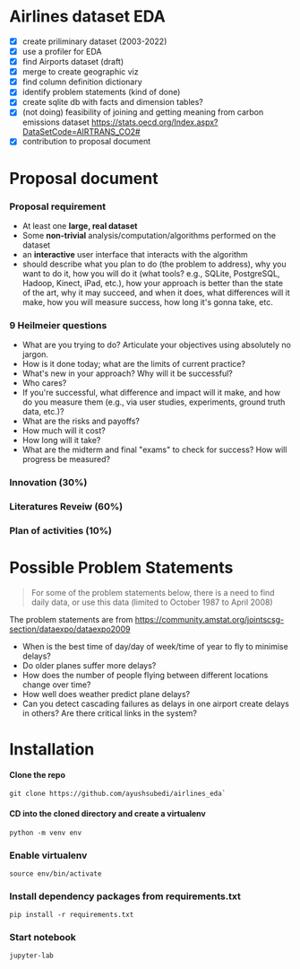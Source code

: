 # Airlines dataset EDA

- [x] create priliminary dataset (2003-2022)
- [x] use a profiler for EDA
- [x] find Airports dataset (draft)
- [x] merge to create geographic viz
- [x] find column definition dictionary
- [x] identify problem statements (kind of done)
- [x] create sqlite db with facts and dimension tables? 
- [x] (not doing) feasibility of joining and getting meaning from carbon emissions dataset https://stats.oecd.org/Index.aspx?DataSetCode=AIRTRANS_CO2#
- [x] contribution to proposal document

# Proposal document

### Proposal requirement
- At least one **large, real dataset**
- Some **non-trivial** analysis/computation/algorithms performed on the dataset
- an **interactive** user interface that interacts with the algorithm
- should describe what you plan to do (the problem to address), why you want to do it, how you will do it (what tools? e.g., SQLite, PostgreSQL, Hadoop, Kinect, iPad, etc.), how your approach is better than the state of the art, why it may succeed, and when it does, what differences will it make, how you will measure success, how long it's gonna take, etc.

### 9 Heilmeier questions
- What are you trying to do? Articulate your objectives using absolutely no jargon.
- How is it done today; what are the limits of current practice?
- What's new in your approach? Why will it be successful?
- Who cares?
- If you're successful, what difference and impact will it make, and how do you measure them (e.g., via user studies, experiments, ground truth data, etc.)?
- What are the risks and payoffs?
- How much will it cost?
- How long will it take?
- What are the midterm and final "exams" to check for success? How will progress be measured?

### Innovation (30%)

### Literatures Reveiw (60%)

### Plan of activities (10%)




# Possible Problem Statements
> For some of the problem statements below, there is a need to find daily data, or use this data (limited to October 1987 to April 2008)

The problem statements are from https://community.amstat.org/jointscsg-section/dataexpo/dataexpo2009

- When is the best time of day/day of week/time of year to fly to minimise delays?
- Do older planes suffer more delays?
- How does the number of people flying between different locations change over time?
- How well does weather predict plane delays?
- Can you detect cascading failures as delays in one airport create delays in others? Are there critical links in the system?

# Installation

#### Clone the repo

```
git clone https://github.com/ayushsubedi/airlines_eda`
```

#### CD into the cloned directory and create a virtualenv

```
python -m venv env
```

### Enable virtualenv

```
source env/bin/activate
```

### Install dependency packages from requirements.txt

```
pip install -r requirements.txt
```

### Start notebook

```
jupyter-lab
```
